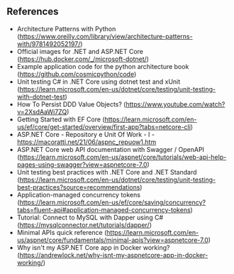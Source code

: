 ## References

- Architecture Patterns with Python (https://www.oreilly.com/library/view/architecture-patterns-with/9781492052197/)
- Official images for .NET and ASP.NET Core (https://hub.docker.com/_/microsoft-dotnet/)
- Example application code for the python architecture book (https://github.com/cosmicpython/code)
- Unit testing C# in .NET Core using dotnet test and xUnit (https://learn.microsoft.com/en-us/dotnet/core/testing/unit-testing-with-dotnet-test)
- How To Persist DDD Value Objects? (https://www.youtube.com/watch?v=2XsdAaWi7ZQ)
- Getting Started with EF Core (https://learn.microsoft.com/en-us/ef/core/get-started/overview/first-app?tabs=netcore-cli)
- ASP.NET Core - Repository e Unit Of Work - I - https://macoratti.net/21/06/aspnc_repuow1.htm
- ASP.NET Core web API documentation with Swagger / OpenAPI (https://learn.microsoft.com/en-us/aspnet/core/tutorials/web-api-help-pages-using-swagger?view=aspnetcore-7.0)
- Unit testing best practices with .NET Core and .NET Standard (https://learn.microsoft.com/en-us/dotnet/core/testing/unit-testing-best-practices?source=recommendations)
- Application-managed concurrency tokens (https://learn.microsoft.com/en-us/ef/core/saving/concurrency?tabs=fluent-api#application-managed-concurrency-tokens)
- Tutorial: Connect to MySQL with Dapper using C# (https://mysqlconnector.net/tutorials/dapper/)
- Minimal APIs quick reference (https://learn.microsoft.com/en-us/aspnet/core/fundamentals/minimal-apis?view=aspnetcore-7.0)
- Why isn't my ASP.NET Core app in Docker working? (https://andrewlock.net/why-isnt-my-aspnetcore-app-in-docker-working/)